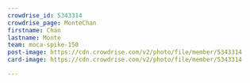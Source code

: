 ```yaml
---
crowdrise_id: 5343314
crowdrise_page: MonteChan
firstname: Chan 
lastname: Monte
team: moca-spike-150
post-image: https://cdn.crowdrise.com/v2/photo/file/member/5343314
card-image: https://cdn.crowdrise.com/v2/photo/file/member/5343314

---
```

